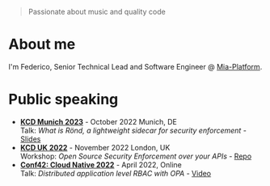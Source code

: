 > Passionate about music and quality code

# About me

I'm Federico, Senior Technical Lead and Software Engineer @ [Mia-Platform](https://mia-platform.eu).

# Public speaking

* **[KCD Munich 2023](https://community.cncf.io/events/details/cncf-kcd-munich-presents-kubernetes-community-days-munich-2022-1/)** - October 2022 Munich, DE<br>
  Talk: *What is Rönd, a lightweight sidecar for security enforcement* - [Slides](https://github.com/rond-authz/community-resources/blob/main/talks/221013%20-%20R%C3%B6nd%20-%20Mia-Platform%20-%20KCD%20Munich.pdf)
* **[KCD UK 2022](https://community.cncf.io/events/details/cncf-kcd-uk-presents-kubernetes-community-days-uk-2022/)** - November 2022 London, UK<br>
  Workshop: *Open Source Security Enforcement over your APIs* - [Repo](https://github.com/rond-authz/community-resources/tree/main/workshops/202211-KCD-UK)
* **[Conf42: Cloud Native 2022](https://www.conf42.com/cloud2022)** - April 2022, Online<br>
  Talk: *Distributed application level RBAC with OPA* - [Video](https://www.conf42.com/Cloud_Native_2022_Federico_Maggi_distributed_application_rbac_opa)
